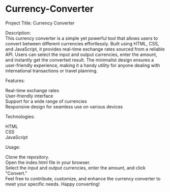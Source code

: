 # Currency-Converter

Project Title: Currency Converter <br>

Description:<br>
This currency converter is a simple yet powerful tool that allows users to convert between different currencies effortlessly. Built using HTML, CSS, and JavaScript, it provides real-time exchange rates sourced from a reliable API. Users can select the input and output currencies, enter the amount, and instantly get the converted result. The minimalist design ensures a user-friendly experience, making it a handy utility for anyone dealing with international transactions or travel planning. 
<br>

Features:
<br>

Real-time exchange rates <br>
User-friendly interface <br>
Support for a wide range of currencies <br>
Responsive design for seamless use on various devices <br>

Technologies: <br>

HTML<br>
CSS<br>
JavaScript<br>

Usage:<br>

Clone the repository.<br>
Open the index.html file in your browser.<br>
Select the input and output currencies, enter the amount, and click "Convert."<br>
Feel free to contribute, customize, and enhance the currency converter to meet your specific needs. Happy converting!<br>
